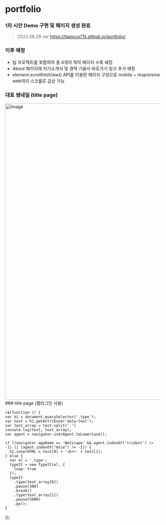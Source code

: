 # portfolio
### 1차 시안 Demo 구현 및 페이지 생성 완료
> 2022.08.29 ver
> https://tapioca715.github.io/portfolio/
### 이후 예정
- 팀 프로젝트를 포함하여 총 4개의 제작 페이지 수록 예정
- About 페이지에 자기소개서 및 경력 기술서 바로가기 링크 추가 예정
- element.scrollIntoView() API를 이용한 페이지 구성으로
  mobile ~ responsive web까지 스크롤로 감상 가능
  
### 대표 썸네일 (title page) 
<img width="956" alt="image" src="https://user-images.githubusercontent.com/106294039/187143942-11c38874-9b8f-4c96-8428-6d03805b309e.png">
### title page (플러그인 사용)


    >$(function () {
    var h1 = document.querySelector('.type');
    var text = h1.getAttribute('data-text');
    var text_array = text.split('.')
    console.log(text, text_array);
    var agent = navigator.userAgent.toLowerCase();
    
    if ((navigator.appName == 'Netscape' && agent.indexOf('trident') != -1) || (agent.indexOf("msie") != -1)) {
      h2.innerHTML = text[0] + '<br>' + text[1];
    } else {
      var el = '.type';
      typeIt = new TypeIt(el, {
        loop: true
      });
      typeIt
        .type(text_array[0])
        .pause(300)
        .break()
        .type(text_array[1])
        .pause(5000)
        .go();
    }
  });

